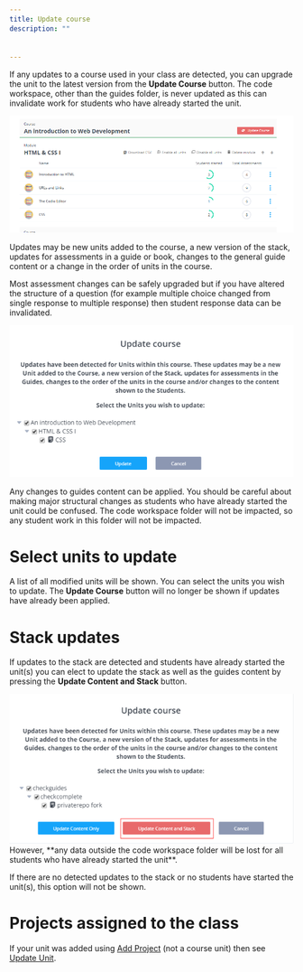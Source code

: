 ```yaml
---
title: Update course
description: ""


---
```


If any updates to a course used in your class are detected, you can upgrade the unit to the latest version from the **Update Course** button. The code workspace, other than the guides folder, is never updated as this can invalidate work for students who have already started the unit.

<img alt="Update Course" src="/img/class_administration/upgradecourse.png" class="simple"/>

Updates may be new units added to the course, a new version of the stack, updates for assessments in a guide or book, changes to the general guide content or a change in the order of units in the course.

Most assessment changes can be safely upgraded but if you have altered the structure of a question (for example multiple choice changed from single response to multiple response) then student response data can be invalidated.

<img alt="Upgrade Stack" src="/img/class_administration/upgradecoursedialog.png" class="simple"/>

Any changes to guides content can be applied. You should be careful about making major structural changes as students who have already started the unit could be confused. The code workspace folder will not be impacted, so any student work in this folder will not be impacted.

# Select units to update
A list of all modified units will be shown. You can select the units you wish to update. The **Update Course** button will no longer be shown if updates have already been applied.

# Stack updates
If updates to the stack are detected and students have already started the unit(s) you can elect to update the stack as well as the guides content by pressing the **Update Content and Stack** button.

<img alt="Update Stack" src="/img/class_administration/stackupdate.png" class="simple"/>
However, **any data outside the code workspace folder will be lost for all students who have already started the unit**.

If there are no detected updates to the stack or no students have started the unit(s), this option will not be shown.

# Projects assigned to the class
If your unit was added using [Add Project](/classes/unitmanagement/assign-project) (not a course unit) then see [Update Unit](/classes/unitmanagement/settings-info/updateunit/).


